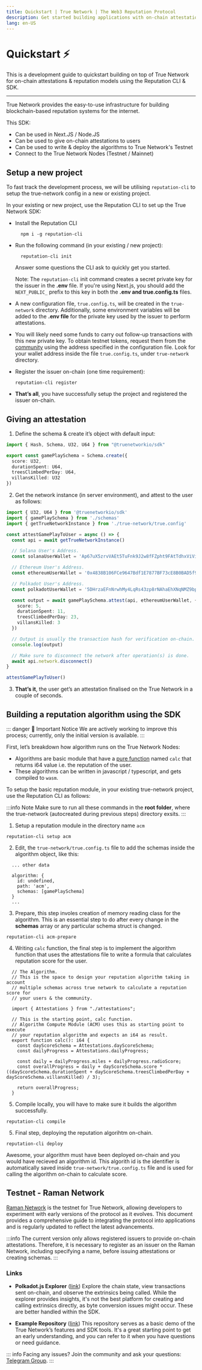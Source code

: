 ```yaml
---
title: Quickstart | True Network | The Web3 Reputation Protocol
description: Get started building applications with on-chain attestations & reputation in a couple of seconds.
lang: en-US
---
```


# Quickstart ⚡️

This is a development guide to quickstart building on top of True Network for on-chain attestations & reputation models using the Reputation CLI & SDK.

----

True Network provides the easy-to-use infrastructure for building blockchain-based reputation systems for the internet.

This SDK:
- Can be used in Next.JS / Node.JS
- Can be used to give on-chain attestations to users
- Can be used to write & deploy the algorithms to True Network's Testnet
- Connect to the True Network Nodes (Testnet / Mainnet)

## Setup a new project

To fast track the development process, we will be utilising `reputation-cli` to setup the true-network config in a new or existing project.

In your existing or new project, use the Reputation CLI to set up the True Network SDK:

- Install the Reputation CLI <br/>
  ```shell
    npm i -g reputation-cli
  ```

- Run the following command (in your existing / new project):<br/>
  ```shell
    reputation-cli init
  ```
  Answer some questions the CLI ask to quickly get you started. 

  Note: The `reputation-cli` init command creates a secret private key for the issuer in the **.env** file. If you're using Next.js, you should add the `NEXT_PUBLIC_` prefix to this key in both the **.env and true.config.ts** files.

- A new configuration file, `true.config.ts`, will be created in the `true-network` directory. Additionally, some environment variables will be added to the **.env file** for the private key used by the issuer to perform attestations.

- You will likely need some funds to carry out follow-up transactions with this new private key. To obtain testnet tokens, request them from the [community](https://at.truenetwork.io/community) using the address specified in the configuration file. Look for your wallet address inside the file `true.config.ts`, under `true-network` directory.

- Register the issuer on-chain (one time requirement):<br/>
  ```shell 
  reputation-cli register
  ```

- **That’s all**, you have successfully setup the project and registered the issuer on-chain. 

## Giving an attestation

1. Define the schema & create it’s object with default input:
  ```typescript
  import { Hash, Schema, U32, U64 } from "@truenetworkio/sdk"

  export const gamePlaySchema = Schema.create({
    score: U32,
    durationSpent: U64,
    treesClimbedPerDay: U64,
    villansKilled: U32
  })
  ```

2. Get the network instance (in server environment), and attest to the user as follows:
  ```typescript
  import { U32, U64 } from '@truenetworkio/sdk'
  import { gamePlaySchema } from './schemas'
  import { getTrueNetworkInstance } from './true-network/true.config'

  const attestGamePlayToUser = async () => {
    const api = await getTrueNetworkInstance()

    // Solana User's Address.
    const solanaUserWallet = 'Ap67uX5zrvVAEt5TuFnk9J2w8fFZpht9FAtTdhxViViM'

    // Ethereum User's Address.
    const ethereumUserWallet = '0x4838B106FCe9647Bdf1E7877BF73cE8B0BAD5f97'

    // Polkadot User's Address.
    const polkadotUserWallet = '5DHrzaEFnNrwhMy4LqRs43zp8rNAhaEhXNqNMZ9bpZZevCqE'

    const output = await gamePlaySchema.attest(api, ethereumUserWallet, {
      score: 5,
      durationSpent: 11,
      treesClimbedPerDay: 23,
      villansKilled: 3
    })

    // Output is usually the transaction hash for verification on-chain.
    console.log(output)

    // Make sure to disconnect the network after operation(s) is done.
    await api.network.disconnect()
  }

  attestGamePlayToUser()
  ```

3. **That’s it**, the user get’s an attestation finalised on the True Network in a couple of seconds. 

## Building a reputation algorithm using the SDK

::: danger 🚨 Important Notice
We are actively working to improve this process; currently, only the initial version is available.
:::

First, let’s breakdown how algorithm runs on the True Network Nodes:
- Algorithms are basic module that have a [pure function](https://en.wikipedia.org/wiki/Pure_function#:~:text=In%20computer%20programming%2C%20a%20pure,i.e.%2C%20referential%20transparency) named `calc` that returns i64 value i.e. the reputation of the user.
- These algorithms can be written in javascript / typescript, and gets compiled to `wasm`.
<!-- - True Network’s `algorithmModule` provides `saveAlgo` method that takes the **schemaHashes** & **code (wasm file)** as input for registering the algorithm and returns an algorithm id in response event. [Link](https://polkadot.js.org/apps/?rpc=wss%3A%2F%2Framan.truenetwork.io%2Fws#/extrinsics)
- Any user can call the method `runAlgoFor` with the user’s account id & algorithm id.  -->

<!-- AssemblyScript is a typescript platform for building wasm executables from the code, the code style is very similar to typescript code. An example AssemblyScript code: -->

To setup the basic reputation module, in your existing true-network project, use the Reputation CLI as follows:

:::info Note
Make sure to run all these commands in the **root folder**, where the true-network (autocreated during previous steps) directory exsits.
:::

1. Setup a reputation module in the directory name `acm`

```shell
reputation-cli setup acm
```

2. Edit, the `true-network/true.config.ts` file to add the schemas inside the algorithm object, like this:
```
  ... other data

  algorithm: {
    id: undefined,
    path: 'acm',
    schemas: [gamePlaySchema]
  }
  ...
```

3. Prepare, this step involes creation of memory reading class for the algorithm. This is an essential step to do after every change in the **schemas** array or any particular schema struct is changed.

```shell
reputation-cli acm-prepare
```

4. Writing `calc` function, the final step is to implement the algorithm function that uses the attestations file to write a formula that calculates reputation score for the user.

```typescript{25-30}
  // The Algorithm.
  // This is the space to design your reputation algorithm taking in account 
  // multiple schemas across true network to calculate a reputation score for
  // your users & the community. 

  import { Attestations } from "./attestations";

  // This is the starting point, calc function.
  // Algorithm Compute Module (ACM) uses this as starting point to execute
  // your reputation algorithm and expects an i64 as result.
  export function calc(): i64 {
    const dayScoreSchema = Attestations.dayScoreSchema;
    const dailyProgress = Attestations.dailyProgress;

    const daily = dailyProgress.miles + dailyProgress.radioScore;
    const overallProgress = daily + dayScoreSchema.score * ((dayScoreSchema.durationSpent + dayScoreSchema.treesClimbedPerDay + dayScoreSchema.villansKilled) / 3);

    return overallProgress;
  }
```

5. Compile locally, you will have to make sure it builds the algorithm successfully.

```shell
reputation-cli compile
```
 
5. Final step, deploying the reputation algorihtm on-chain.

```shell
reputation-cli deploy
```

Awesome, your algorithm must have been deployed on-chain and you would have recieved an algorithm id. This algorith id is the identifier is automatically saved inside `true-network/true.config.ts` file and is used for calling the algorithm on-chain to calculate score.

## Testnet - Raman Network
[Raman Network](https://truenetwork.io/explorer/raman) is the testnet for True Network, allowing developers to experiment with early versions of the protocol as it evolves. This document provides a comprehensive guide to integrating the protocol into applications and is regularly updated to reflect the latest advancements.

:::info
The current version only allows registered issuers to provide on-chain attestations. Therefore, it is necessary to register as an issuer on the Raman Network, including specifying a name, before issuing attestations or creating schemas.
:::

### Links
- **Polkadot.js Explorer** ([link](https://truenetwork.io/explorer/raman))
Explore the chain state, view transactions sent on-chain, and observe the extrinsics being called. While the explorer provides insights, it's not the best platform for creating and calling extrinsics directly, as byte conversion issues might occur. These are better handled within the SDK.

- **Example Repository** ([link](https://github.com/TrueNetworkIO/true-example))
This repository serves as a basic demo of the True Network’s features and SDK tools. It's a great starting point to get an early understanding, and you can refer to it when you have questions or need guidance.

::: info Facing any issues? 
Join the community and ask your questions: [Telegram Group](https://at.truenetwork.io/community).
:::
